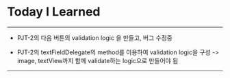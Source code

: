 # Today I Learned

---

- PJT-2의 다음 버튼의 validation logic 을 만들고, 버그 수정중

- PJT-2의 textFieldDelegate의 method를 이용하여 validation logic을 구성 -> image, textView까지 함께 validate하는 logic으로 만들어야 됨

---
